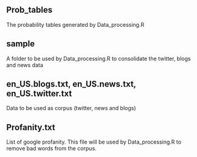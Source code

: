 ## Prob_tables
The probability tables generated by Data_processing.R

## sample
A folder to be used by Data_processing.R to consolidate the twitter, blogs and news data

## en_US.blogs.txt, en_US.news.txt, en_US.twitter.txt
Data to be used as corpus (twitter, news and blogs)

## Profanity.txt
List of google profanity. This file will be used by Data_processing.R to remove bad words from the corpus.
